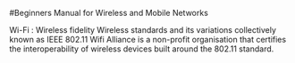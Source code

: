 #Beginners Manual for Wireless and Mobile Networks

Wi-Fi : Wireless fidelity
Wireless standards and its variations collectively known as IEEE 802.11
Wifi Alliance is a non-profit organisation that certifies the interoperability of wireless devices built around the 802.11 standard.

